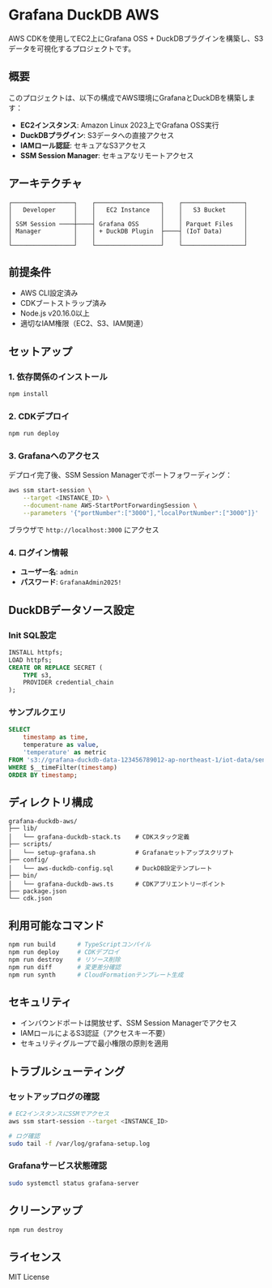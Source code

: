 # Grafana DuckDB AWS

AWS CDKを使用してEC2上にGrafana OSS + DuckDBプラグインを構築し、S3データを可視化するプロジェクトです。

## 概要

このプロジェクトは、以下の構成でAWS環境にGrafanaとDuckDBを構築します：

- **EC2インスタンス**: Amazon Linux 2023上でGrafana OSS実行
- **DuckDBプラグイン**: S3データへの直接アクセス
- **IAMロール認証**: セキュアなS3アクセス
- **SSM Session Manager**: セキュアなリモートアクセス

## アーキテクチャ

```
┌─────────────────┐    ┌──────────────────┐    ┌─────────────────┐
│   Developer     │    │   EC2 Instance   │    │   S3 Bucket     │
│                 │    │                  │    │                 │
│ SSM Session ────┼────┤ Grafana OSS      │    │ Parquet Files   │
│ Manager         │    │ + DuckDB Plugin  ├────┤ (IoT Data)      │
│                 │    │                  │    │                 │
└─────────────────┘    └──────────────────┘    └─────────────────┘
```

## 前提条件

- AWS CLI設定済み
- CDKブートストラップ済み
- Node.js v20.16.0以上
- 適切なIAM権限（EC2、S3、IAM関連）

## セットアップ

### 1. 依存関係のインストール

```bash
npm install
```

### 2. CDKデプロイ

```bash
npm run deploy
```

### 3. Grafanaへのアクセス

デプロイ完了後、SSM Session Managerでポートフォワーディング：

```bash
aws ssm start-session \
    --target <INSTANCE_ID> \
    --document-name AWS-StartPortForwardingSession \
    --parameters '{"portNumber":["3000"],"localPortNumber":["3000"]}'
```

ブラウザで `http://localhost:3000` にアクセス

### 4. ログイン情報

- **ユーザー名**: `admin`
- **パスワード**: `GrafanaAdmin2025!`

## DuckDBデータソース設定

### Init SQL設定

```sql
INSTALL httpfs;
LOAD httpfs;
CREATE OR REPLACE SECRET (
    TYPE s3,
    PROVIDER credential_chain
);
```

### サンプルクエリ

```sql
SELECT 
    timestamp as time,
    temperature as value,
    'temperature' as metric
FROM 's3://grafana-duckdb-data-123456789012-ap-northeast-1/iot-data/sensor_data_2024_01.parquet'
WHERE $__timeFilter(timestamp)
ORDER BY timestamp;
```

## ディレクトリ構成

```
grafana-duckdb-aws/
├── lib/
│   └── grafana-duckdb-stack.ts    # CDKスタック定義
├── scripts/
│   └── setup-grafana.sh           # Grafanaセットアップスクリプト
├── config/
│   └── aws-duckdb-config.sql      # DuckDB設定テンプレート
├── bin/
│   └── grafana-duckdb-aws.ts      # CDKアプリエントリーポイント
├── package.json
└── cdk.json
```

## 利用可能なコマンド

```bash
npm run build      # TypeScriptコンパイル
npm run deploy     # CDKデプロイ
npm run destroy    # リソース削除
npm run diff       # 変更差分確認
npm run synth      # CloudFormationテンプレート生成
```

## セキュリティ

- インバウンドポートは開放せず、SSM Session Managerでアクセス
- IAMロールによるS3認証（アクセスキー不要）
- セキュリティグループで最小権限の原則を適用

## トラブルシューティング

### セットアップログの確認

```bash
# EC2インスタンスにSSMでアクセス
aws ssm start-session --target <INSTANCE_ID>

# ログ確認
sudo tail -f /var/log/grafana-setup.log
```

### Grafanaサービス状態確認

```bash
sudo systemctl status grafana-server
```

## クリーンアップ

```bash
npm run destroy
```

## ライセンス

MIT License 